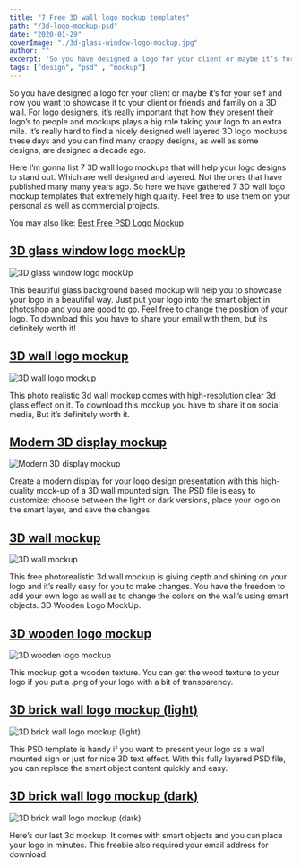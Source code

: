 ```yaml
---
title: "7 Free 3D wall logo mockup templates"
path: "/3d-logo-mockup-psd"
date: "2020-01-29"
coverImage: "./3d-glass-window-logo-mockup.jpg"
author: ""
excerpt: 'So you have designed a logo for your client or maybe it’s for your self and now you want to showcase it to your client or friends and family on a 3D wall.'
tags: ["design", "psd" , "mockup"]
---
```



So you have designed a logo for your client or maybe it’s for your self and now you want to showcase it to your client or friends and family on a 3D wall. For logo designers, it’s really important that how they present their logo’s to people and mockups plays a big role taking your logo to an extra mile. It’s really hard to find a nicely designed well layered 3D logo mockups these days and you can find many crappy designs, as well as some designs, are designed a decade ago.

Here I’m gonna list 7 3D wall logo mockups that will help your logo designs to stand out. Which are well designed and layered. Not the ones that have published many many years ago. So here we have gathered 7 3D wall logo mockup templates that extremely high quality. Feel free to use them on your personal as well as commercial projects.

You may also like: [Best Free PSD Logo Mockup](psd-logo-mockups)

## [3D glass window logo mockUp](https://gumroad.com/l/YDeEz/free)
![3D glass window logo mockUp](./3d-glass-window-logo-mockup.jpg)

This beautiful glass background based mockup will help you to showcase your logo in a beautiful way. Just put your logo into the smart object in photoshop and you are good to go. Feel free to change the position of your logo. To download this you have to share your email with them, but its definitely worth it!

## [3D wall logo mockup](http://www.photoshopvideotutorial.com/free-download-3d-wall-logo-mockups/)
![3D wall logo mockup](./3d-wall-logo-mockups.jpg)

This photo realistic 3d wall mockup comes with high-resolution clear 3d glass effect on it. To download this mockup you have to share it on social media, But it’s definitely worth it.


## [Modern 3D display mockup](https://graphicburger.com/3d-wall-logo-mockup-3/)
![Modern 3D display mockup](./3D-Wall-Logo-MockUp-3.jpg)

Create a modern display for your logo design presentation with this high-quality mock-up of a 3D wall mounted sign. The PSD file is easy to customize: choose between the light or dark versions, place your logo on the smart layer, and save the changes.

## [3D wall mockup](https://graphicburger.com/3d-wall-logo-mockup-2/)
![3D wall mockup](./3D-Wall-Logo-MockUp-2.jpg)

This free photorealistic 3d wall mockup is giving depth and shining on your logo and it’s really easy for you to make changes. You have the freedom to add your own logo as well as to change the colors on the wall’s using smart objects. 3D Wooden Logo MockUp.

## [3D wooden logo mockup](https://graphicburger.com/3d-wooden-logo-mockup/)
![3D wooden logo mockup](./3D-Wooden-Logo-MockUp.jpg)

This mockup got a wooden texture. You can get the wood texture to your logo if you put a .png of your logo with a bit of transparency.

## [3D brick wall logo mockup (light)](http://www.freegraphicstock.com/download/30/)
![3D brick wall logo mockup (light)](./brick_wall_uazrba.png)

This PSD template is handy if you want to present your logo as a wall mounted sign or just for nice 3D text effect. With this fully layered PSD file, you can replace the smart object content quickly and easy.

## [3D brick wall logo mockup (dark)](http://www.freegraphicstock.com/download/30/)
![3D brick wall logo mockup (dark)](./3D_20Brick.jpg)

Here’s our last 3d mockup. It comes with smart objects and you can place your logo in minutes. This freebie also required your email address for download.




